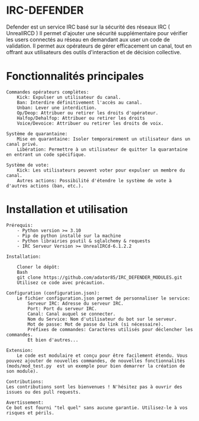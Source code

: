 # IRC-DEFENDER
Defender est un service IRC basé sur la sécurité des réseaux IRC ( UnrealIRCD )
Il permet d'ajouter une sécurité supplémentaire pour vérifier les users connectés au réseau
en demandant aux user un code de validation.
Il permet aux opérateurs de gérer efficacement un canal, tout en offrant aux utilisateurs des outils d'interaction et de décision collective.

# Fonctionnalités principales
    Commandes opérateurs complètes:
        Kick: Expulser un utilisateur du canal.
        Ban: Interdire définitivement l'accès au canal.
        Unban: Lever une interdiction.
        Op/Deop: Attribuer ou retirer les droits d'opérateur.
        Halfop/Dehalfop: Attribuer ou retirer les droits
        Voice/Devoice: Attribuer ou retirer les droits de voix.

    Système de quarantaine:
        Mise en quarantaine: Isoler temporairement un utilisateur dans un canal privé.
        Libération: Permettre à un utilisateur de quitter la quarantaine en entrant un code spécifique.

    Système de vote:
        Kick: Les utilisateurs peuvent voter pour expulser un membre du canal.
        Autres actions: Possibilité d'étendre le système de vote à d'autres actions (ban, etc.).

# Installation et utilisation
    Prérequis:
        - Python version >= 3.10
        - Pip de python installé sur la machine
        - Python librairies psutil & sqlalchemy & requests
        - IRC Serveur Version >= UnrealIRCd-6.1.2.2

    Installation:

        Cloner le dépôt:
        Bash
        git clone https://github.com/adator85/IRC_DEFENDER_MODULES.git
        Utilisez ce code avec précaution.

    Configuration (configuration.json):
        Le fichier configuration.json permet de personnaliser le service:
            Serveur IRC: Adresse du serveur IRC.
            Port: Port du serveur IRC.
            Canal: Canal auquel se connecter.
            Nom du Service: Nom d'utilisateur du bot sur le serveur.
            Mot de passe: Mot de passe du link (si nécessaire).
            Préfixes de commandes: Caractères utilisés pour déclencher les commandes.
            Et bien d'autres...

    Extension:
        Le code est modulaire et conçu pour être facilement étendu. Vous pouvez ajouter de nouvelles commandes, de nouvelles fonctionnalités (mods/mod_test.py  est un exemple pour bien demarrer la création de son module).

    Contributions:
    Les contributions sont les bienvenues ! N'hésitez pas à ouvrir des issues ou des pull requests.

    Avertissement:
    Ce bot est fourni "tel quel" sans aucune garantie. Utilisez-le à vos risques et périls.